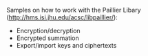 Samples on how to work with the Paillier Libary (http://hms.isi.jhu.edu/acsc/libpaillier/):
* Encryption/decryption
* Encrypted summation
* Export/import keys and ciphertexts